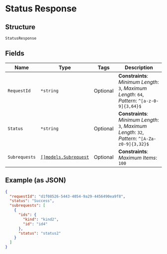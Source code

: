 
# Status Response

## Structure

`StatusResponse`

## Fields

| Name | Type | Tags | Description |
|  --- | --- | --- | --- |
| `RequestId` | `*string` | Optional | **Constraints**: *Minimum Length*: `3`, *Maximum Length*: `64`, *Pattern*: `^[a-z-0-9]{3,64}$` |
| `Status` | `*string` | Optional | **Constraints**: *Minimum Length*: `3`, *Maximum Length*: `32`, *Pattern*: `^[A-Za-z0-9]{3,32}$` |
| `Subrequests` | [`[]models.Subrequest`](../../doc/models/subrequest.md) | Optional | **Constraints**: *Maximum Items*: `100` |

## Example (as JSON)

```json
{
  "requestId": "d1f08526-5443-4054-9a29-4456490ea9f8",
  "status": "Success",
  "subrequests": [
    {
      "ids": {
        "kind": "kind2",
        "id": "id4"
      },
      "status": "status2"
    }
  ]
}
```

